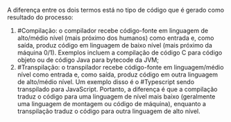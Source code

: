 A diferença entre os dois termos está no tipo de código que é gerado como resultado do processo:
1. #Compilação: o compilador recebe código-fonte em linguagem de alto/médio nível (mais próximo dos humanos) como entrada e, como saída, produz código em linguagem de baixo nível (mais próximo da máquina 0/1). Exemplos incluem a compilação de código C para código objeto ou de código Java para bytecode da JVM;
2. #Transpilação: o transpilador recebe código-fonte em linguagem/médio nível como entrada e, como saída, produz código em outra linguagem de alto/médio nível. Um exemplo disso é o #Typescript sendo transpilado para JavaScript. 
Portanto, a diferença é que a compilação traduz o código para uma linguagem de nível mais baixo (geralmente uma linguagem de montagem ou código de máquina), enquanto a transpilação traduz o código para outra linguagem de alto nível. 